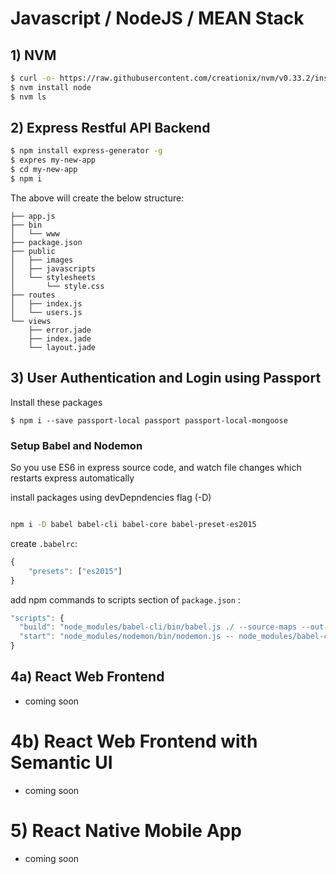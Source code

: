 # Javascript / NodeJS / MEAN Stack 

## 1) NVM
```sh
$ curl -o- https://raw.githubusercontent.com/creationix/nvm/v0.33.2/install.sh | bash
$ nvm install node
$ nvm ls
```

## 2) Express Restful API Backend

```sh
$ npm install express-generator -g
$ expres my-new-app
$ cd my-new-app
$ npm i
```

The above will create the below structure:
```
├── app.js
├── bin
│   └── www
├── package.json
├── public
│   ├── images
│   ├── javascripts
│   └── stylesheets
│       └── style.css
├── routes
│   ├── index.js
│   └── users.js
└── views
    ├── error.jade
    ├── index.jade
    └── layout.jade
```

## 3) User Authentication and Login using Passport

Install these packages
```
$ npm i --save passport-local passport passport-local-mongoose
```


### Setup Babel and Nodemon
So you use ES6 in express source code, and watch file changes which restarts express automatically

install packages using devDepndencies flag (-D)
```sh

npm i -D babel babel-cli babel-core babel-preset-es2015
```
create `.babelrc`:
```js
{
    "presets": ["es2015"]
}
```

add npm commands to scripts section of `package.json` :
```js
"scripts": {
  "build": "node_modules/babel-cli/bin/babel.js ./ --source-maps --out-dir dist",
  "start": "node_modules/nodemon/bin/nodemon.js -- node_modules/babel-cli/bin/babel-node.js server.js"
}
```

## 4a) React Web Frontend

- coming soon

# 4b) React Web Frontend with Semantic UI

- coming soon

# 5) React Native Mobile App

- coming soon
